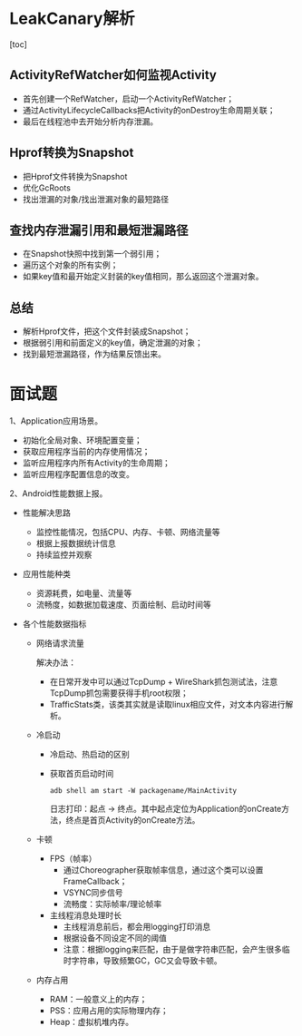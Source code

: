 # LeakCanary解析

[toc]

## ActivityRefWatcher如何监视Activity

- 首先创建一个RefWatcher，启动一个ActivityRefWatcher；
- 通过ActivityLifecycleCallbacks把Activity的onDestroy生命周期关联；
- 最后在线程池中去开始分析内存泄漏。

## Hprof转换为Snapshot

- 把Hprof文件转换为Snapshot
- 优化GcRoots
- 找出泄漏的对象/找出泄漏对象的最短路径 

## 查找内存泄漏引用和最短泄漏路径

- 在Snapshot快照中找到第一个弱引用；
- 遍历这个对象的所有实例；
- 如果key值和最开始定义封装的key值相同，那么返回这个泄漏对象。

## 总结

- 解析Hprof文件，把这个文件封装成Snapshot；
- 根据弱引用和前面定义的key值，确定泄漏的对象；
- 找到最短泄漏路径，作为结果反馈出来。



# 面试题

1、Application应用场景。

- 初始化全局对象、环境配置变量；
- 获取应用程序当前的内存使用情况；
- 监听应用程序内所有Activity的生命周期；
- 监听应用程序配置信息的改变。

2、Android性能数据上报。

- 性能解决思路

  - 监控性能情况，包括CPU、内存、卡顿、网络流量等
  - 根据上报数据统计信息
  - 持续监控并观察

- 应用性能种类

  - 资源耗费，如电量、流量等
  - 流畅度，如数据加载速度、页面绘制、启动时间等

- 各个性能数据指标

  - 网络请求流量

    解决办法：

    - 在日常开发中可以通过TcpDump + WireShark抓包测试法，注意TcpDump抓包需要获得手机root权限；
    - TrafficStats类，该类其实就是读取linux相应文件，对文本内容进行解析。	

  - 冷启动

    - 冷启动、热启动的区别

    - 获取首页启动时间

      ```shell
      adb shell am start -W packagename/MainActivity
      ```

      日志打印：起点 -> 终点。其中起点定位为Application的onCreate方法，终点是首页Activity的onCreate方法。

  - 卡顿
    - FPS（帧率）
      - 通过Choreographer获取帧率信息，通过这个类可以设置FrameCallback；
      - VSYNC同步信号
      - 流畅度：实际帧率/理论帧率
    - 主线程消息处理时长
      - 主线程消息前后，都会用logging打印消息
      - 根据设备不同设定不同的阈值
      - 注意：根据logging来匹配，由于是做字符串匹配，会产生很多临时字符串，导致频繁GC，GC又会导致卡顿。
  - 内存占用
    - RAM：一般意义上的内存；
    - PSS：应用占用的实际物理内存；
    - Heap：虚拟机堆内存。